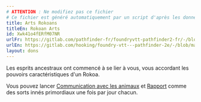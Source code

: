 ```yaml
---
# ATTENTION : Ne modifiez pas ce fichier
# Ce fichier est généré automatiquement par un script d'après les données du module Foundry VTT officiel et de sa traduction
title: Arts Rokoans
titleEn: Rokoan Arts
id: Xwk41o4fERfM07NR
urlFr: https://gitlab.com/pathfinder-fr/foundryvtt-pathfinder2-fr/-/blob/master/data/feats/Xwk41o4fERfM07NR.htm
urlEn: https://gitlab.com/hooking/foundry-vtt---pathfinder-2e/-/blob/master/packs/data/feats.db/rokoan-arts.json
layout: dons
---
```

Les esprits ancestraux ont commencé à se lier à vous, vous accordant les pouvoirs caractéristiques d'un Rokoa.

Vous pouvez lancer [Communication avec les animaux](../sorts/communication-avec-les-animaux.html) et [Rapport](../sorts/rapport.html) comme des sorts innés primordiaux une fois par jour chacun.
